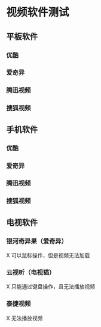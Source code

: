 # 视频软件测试

## 平板软件
### 优酷

### 爱奇异


### 腾迅视频

### 搜狐视频

## 手机软件
### 优酷

### 爱奇异


### 腾迅视频

### 搜狐视频

## 电视软件
### 银河奇异果（爱奇异）
X 可以鼠标操作，但是视频无法加载

### 云视听（电视猫）
X 只能通过键盘操作，且无法播放视频

### 泰捷视频
X 无法播放视频
